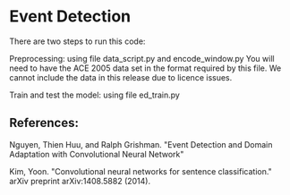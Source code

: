 # Event Detection

There are two steps to run this code:

Preprocessing: using file data_script.py and encode_window.py
You will need to have the ACE 2005 data set in the format required by this file. We cannot include the data in this release due to licence issues.

Train and test the model: using file ed_train.py

## References:

Nguyen, Thien Huu, and Ralph Grishman. "Event Detection and Domain Adaptation with Convolutional Neural Network"

Kim, Yoon. "Convolutional neural networks for sentence classification." arXiv preprint arXiv:1408.5882 (2014).
